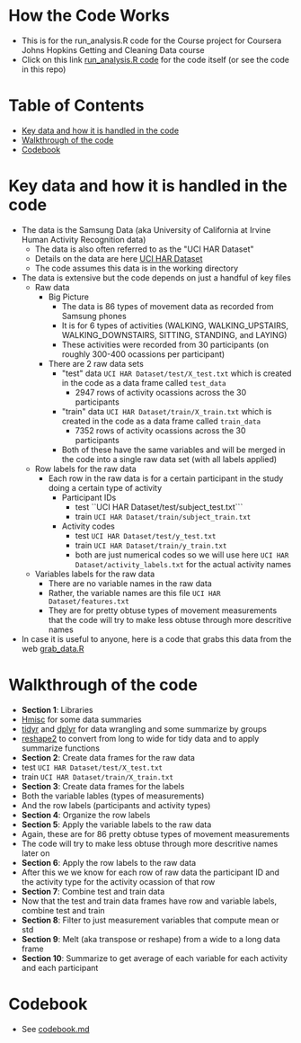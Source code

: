 # How the Code Works 
* This is for the run_analysis.R code for the Course project for Coursera Johns Hopkins Getting and Cleaning Data course
* Click on this link [run_analysis.R code](./run_analysis.R) for the code itself (or see the code in this repo)

# Table of Contents
* [Key data and how it is handled in the code](#key-data-and-how-it-is-handled-in-the-code)
* [Walkthrough of the code](#walkthrough-of-the-code)
* [Codebook](#codebook)

# Key data and how it is handled in the code
* The data is the Samsung Data (aka University of California at Irvine Human Activity Recognition data) 
  * The data is also often referred to as the "UCI HAR Dataset" 
  * Details on the data are here [UCI HAR Dataset](http://archive.ics.uci.edu/ml/datasets/Human+Activity+Recognition+Using+Smartphones)
  * The code assumes this data is in the working directory
* The data is extensive but the code depends on just a handful of key files 
  * Raw data
    * Big Picture
      * The data is 86 types of movement data as recorded from Samsung phones 
      * It is for 6 types of activities (WALKING, WALKING_UPSTAIRS, WALKING_DOWNSTAIRS, SITTING, STANDING, and LAYING)
      * These activities were recorded from 30 participants (on roughly 300-400 ocassions per participant)  
    * There are 2 raw data sets
      * "test" data ```UCI HAR Dataset/test/X_test.txt``` which is created in the code as a data frame called ```test_data``` 
        * 2947 rows of activity ocassions across the 30 participants 
      * "train" data ```UCI HAR Dataset/train/X_train.txt``` which is created in the code as a data frame called ```train_data```
        * 7352 rows of activity ocassions across the 30 participants 
      * Both of these have the same variables and will be merged in the code into a single raw data set (with all labels applied)
  * Row labels for the raw data
    * Each row in the raw data is for a certain participant in the study doing a certain type of activity
      * Participant IDs
        * test ``UCI HAR Dataset/test/subject_test.txt``` 
        * train ```UCI HAR Dataset/train/subject_train.txt```
      * Activity codes 
        * test ```UCI HAR Dataset/test/y_test.txt```
        * train ```UCI HAR Dataset/train/y_train.txt```
        * both are just numerical codes so we will use here ```UCI HAR Dataset/activity_labels.txt``` for the actual activity names 
  * Variables labels for the raw data
    * There are no variable names in the raw data  
    * Rather, the variable names are this file ```UCI HAR Dataset/features.txt```
    * They are for pretty obtuse types of movement measurements that the code will try to make less obtuse through more descritive names
* In case it is useful to anyone, here is a code that grabs this data from the web [grab_data.R](./grab_data.R)

# Walkthrough of the code 
* **Section 1**: Libraries 
 * [Hmisc](https://cran.r-project.org/web/packages/Hmisc/index.html) for some data summaries 
 * [tidyr](https://cran.r-project.org/web/packages/tidyr/index.html) and [dplyr](https://cran.r-project.org/web/packages/dplyr/index.html) for data wrangling and some summarize by groups
 * [reshape2](https://cran.r-project.org/web/packages/reshape2/index.html) to convert from long to wide for tidy data and to apply summarize functions
* **Section 2**: Create data frames for the raw data 
 * test ```UCI HAR Dataset/test/X_test.txt``` 
 * train ```UCI HAR Dataset/train/X_train.txt``` 
* **Section 3**: Create data frames for the labels
 * Both the variable lables (types of measurements) 
 * And the row labels (participants and activity types)
* **Section 4**: Organize the row labels 
* **Section 5**: Apply the variable labels to the raw data 
 * Again, these are for 86 pretty obtuse types of movement measurements
 * The code will try to make less obtuse through more descritive names later on
* **Section 6**: Apply the row labels to the raw data 
 * After this we we know for each row of raw data the participant ID and the activity type for the activity ocassion of that row
* **Section 7**: Combine test and train data
 * Now that the test and train data frames have row and variable labels, combine test and train 
* **Section 8**: Filter to just measurement variables that compute mean or std
* **Section 9**: Melt (aka transpose or reshape) from a wide to a long data frame
* **Section 10**: Summarize to get average of each variable for each activity and each participant

# Codebook
* See [codebook.md](./codebook)

